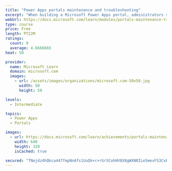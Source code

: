 ```yaml
---
title: "Power Apps portals maintenance and troubleshooting"
excerpt: "When building a Microsoft Power Apps portal, administrators should consider various techniques, best practices, and features. This module will cover the various troubleshooting tools that are available and explain the importance of using the Portal Checker tool."
webUrl: https://docs.microsoft.com/learn/modules/portals-maintenance-troubleshooting/
type: course
price: Free
length: PT22M
ratings:
  count: 9
  average: 4.6666665
heat: 50

provider:
  name: Microsoft Learn
  domain: microsoft.com
  images:
    - url: /assets/images/organizations/microsoft.com-50x50.jpg
      width: 50
      height: 50

levels:
  - Intermediate

topics:
  - Power Apps
  - Portals

images:
  - url: https://docs.microsoft.com/learn/achievements/portals-maintenance-troubleshooting-social.png
    width: 640
    height: 320
    isCached: true

secured: "TNejdz4hQkca447fmpNnAfs1UuQk+c+rGrSCohHV8X8gWXN0ILe5mevFS3CxBMfGzkfq/IIIhMkPF+Qn0BdOZV0i3Qr1g9wUiniBKyHEZyIMiSciTONgSDAzLyoqjVDC5UXNqRHgbqB4Q8NVCy6Ilu29r908HELMF7o7qxSBCsydu99tlr+v+aFXygbF1jUo0vgx7gOBq6WGLwRTS8Oye3nUdfzQIfgGeJMDM/igOiyz0j4sc/T6+DCCnHIt889//BKZ5fzSWylDdw+9INVEuwOuUEVcbqUsVo4P5go8TVj9wZ4P3N5yPTuhms0etyby9MRUZI8oo7Sk+28YjC8jBLWlzONyk+UrJCIz2qaLX8osE9Ho6S+aztKPD9ez2O3NpaRc10DA8tjciECAh0OSYxzWBw+IybBIb3N6ymbtZFk=;bPDsWXtWGUo4CgYeEoGZaw=="
---
```


